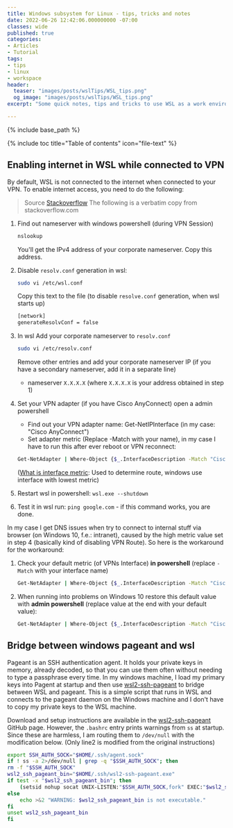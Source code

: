 ```yaml
---
title: Windows subsystem for Linux - tips, tricks and notes
date: 2022-06-26 12:42:06.000000000 -07:00
classes: wide
published: true
categories:
- Articles
- Tutorial
tags:
- tips
- linux
- workspace
header:
  teaser: "images/posts/wslTips/WSL_tips.png"
  og_image: "images/posts/wslTips/WSL_tips.png"
excerpt: "Some quick notes, tips and tricks to use WSL as a work environment when you are stuck with a Windows PC"

---
```



<style>
div {
  text-align: justify;
  text-justify: inter-word;
}
</style>

{% include base_path %}

{% include toc title="Table of contents" icon="file-text" %}

## Enabling internet in WSL while connected to VPN

By default, WSL is not connected to the internet when connected to your VPN. To enable internet access, you need to do the following:


> Source [Stackoverflow](https://superuser.com/questions/1630487/no-internet-connection-ubuntu-wsl-while-vpn)
> The following is a verbatim copy from stackoverflow.com


1. Find out nameserver with windows powershell (during VPN Session)

    ```bash
    nslookup
    ```

    You'll get the IPv4 address of your corporate nameserver. Copy this address.

2. Disable `resolv.conf` generation in wsl:

    ```bash
    sudo vi /etc/wsl.conf
    ```

    Copy this text to the file (to disable `resolve.conf` generation, when wsl starts up)

    ```bash
    [network]                                                                        
    generateResolvConf = false
    ```

3. In wsl Add your corporate nameserver to `resolv.conf`

    ```bash
    sudo vi /etc/resolv.conf
    ```

    Remove other entries and add your corporate nameserver IP (if you have a secondary nameserver, add it in a separate line)

    - nameserver `X.X.X.X` (where `X.X.X.X` is your address obtained in step 1)

4. Set your VPN adapter (if you have Cisco AnyConnect) open a admin powershell

    - Find out your VPN adapter name: Get-NetIPInterface (in my case: "Cisco AnyConnect")
    - Set adapter metric (Replace -Match with your name), in my case I have to run this after ever reboot or VPN reconnect:

    ```bash
    Get-NetAdapter | Where-Object {$_.InterfaceDescription -Match "Cisco AnyConnect"} | Set-NetIPInterface -InterfaceMetric 6000
    ```

    ([What is interface metric](https://docs.microsoft.com/en-us/troubleshoot/windows-server/networking/automatic-metric-for-ipv4-routes): Used to determine route, windows use interface with lowest metric)

5. Restart wsl in powershell: `wsl.exe --shutdown`

6. Test it in wsl run: `ping google.com` - if this command works, you are done.


In my case I get DNS issues when try to connect to internal stuff via browser (on Windows 10, f.e.: intranet), caused by the high metric value set in step 4 (basically kind of disabling VPN Route). So here is the workaround for the workaround:

1. Check your default metric (of VPNs Interface) **in powershell** (replace `-Match` with your interface name)

    ```bash
    Get-NetAdapter | Where-Object {$_.InterfaceDescription -Match "Cisco AnyConnect"} | Get-NetIPInterface
    ```

2. When running into problems on Windows 10 restore this default value with **admin powershell** (replace value at the end with your default value):

    ```bash
    Get-NetAdapter | Where-Object {$_.InterfaceDescription -Match "Cisco AnyConnect"} | Set-NetIPInterface -InterfaceMetric 1
    ```

## Bridge between windows pageant and wsl

Pageant is an SSH authentication agent. It holds your private keys in memory, already decoded, so that you can use them often without needing to type a passphrase every time. In my windows machine, I load my primary keys into Pagent at startup and then use [wsl2-ssh-pageant](https://github.com/BlackReloaded/wsl2-ssh-pageant) to bridge between WSL and pageant. This is a simple script that runs in WSL and connects to the pageant daemon on the Windows machine and I don't have to copy my private keys to the WSL machine.

Download and setup instructions are available in the [wsl2-ssh-pageant](https://github.com/BlackReloaded/wsl2-ssh-pageant) GitHub page. However, the `.bashrc` entry prints warnings from `ss` at startup. Since these are harmless, I am routing them to `/dev/null` with the modification below. (Only line2 is modified from the original instructions)


  ```bash
  export SSH_AUTH_SOCK="$HOME/.ssh/agent.sock"
  if ! ss -a 2>/dev/null | grep -q "$SSH_AUTH_SOCK"; then
  rm -f "$SSH_AUTH_SOCK"
  wsl2_ssh_pageant_bin="$HOME/.ssh/wsl2-ssh-pageant.exe"
  if test -x "$wsl2_ssh_pageant_bin"; then
      (setsid nohup socat UNIX-LISTEN:"$SSH_AUTH_SOCK,fork" EXEC:"$wsl2_ssh_pageant_bin" >/dev/null 2>&1 &)
  else
      echo >&2 "WARNING: $wsl2_ssh_pageant_bin is not executable."
  fi
  unset wsl2_ssh_pageant_bin
  fi
  ```
